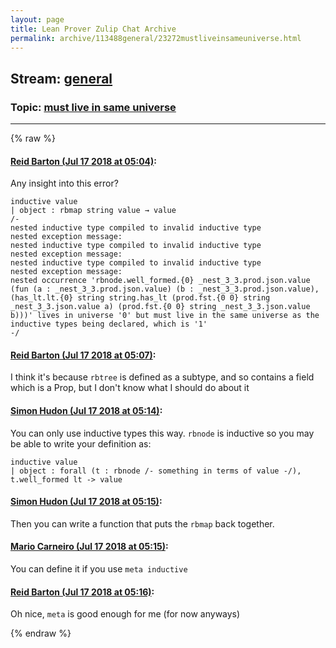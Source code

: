 ```yaml
---
layout: page
title: Lean Prover Zulip Chat Archive 
permalink: archive/113488general/23272mustliveinsameuniverse.html
---
```


## Stream: [general](index.html)
### Topic: [must live in same universe](23272mustliveinsameuniverse.html)

---


{% raw %}
#### [ Reid Barton (Jul 17 2018 at 05:04)](https://leanprover.zulipchat.com/#narrow/stream/113488-general/topic/must%20live%20in%20same%20universe/near/129790411):
Any insight into this error?
```lean
inductive value
| object : rbmap string value → value
/-
nested inductive type compiled to invalid inductive type
nested exception message:
nested inductive type compiled to invalid inductive type
nested exception message:
nested inductive type compiled to invalid inductive type
nested exception message:
nested occurrence 'rbnode.well_formed.{0} _nest_3_3.prod.json.value (fun (a : _nest_3_3.prod.json.value) (b : _nest_3_3.prod.json.value), (has_lt.lt.{0} string string.has_lt (prod.fst.{0 0} string _nest_3_3.json.value a) (prod.fst.{0 0} string _nest_3_3.json.value b)))' lives in universe '0' but must live in the same universe as the inductive types being declared, which is '1'
-/
```

#### [ Reid Barton (Jul 17 2018 at 05:07)](https://leanprover.zulipchat.com/#narrow/stream/113488-general/topic/must%20live%20in%20same%20universe/near/129790488):
I think it's because `rbtree` is defined as a subtype, and so contains a field which is a Prop, but I don't know what I should do about it

#### [ Simon Hudon (Jul 17 2018 at 05:14)](https://leanprover.zulipchat.com/#narrow/stream/113488-general/topic/must%20live%20in%20same%20universe/near/129790726):
You can only use inductive types this way. `rbnode` is inductive so you may be able to write your definition as:

```lean
inductive value
| object : forall (t : rbnode /- something in terms of value -/), t.well_formed lt -> value
```

#### [ Simon Hudon (Jul 17 2018 at 05:15)](https://leanprover.zulipchat.com/#narrow/stream/113488-general/topic/must%20live%20in%20same%20universe/near/129790735):
Then you can write a function that puts the `rbmap` back together.

#### [ Mario Carneiro (Jul 17 2018 at 05:15)](https://leanprover.zulipchat.com/#narrow/stream/113488-general/topic/must%20live%20in%20same%20universe/near/129790740):
You can define it if you use `meta inductive`

#### [ Reid Barton (Jul 17 2018 at 05:16)](https://leanprover.zulipchat.com/#narrow/stream/113488-general/topic/must%20live%20in%20same%20universe/near/129790781):
Oh nice, `meta` is good enough for me (for now anyways)


{% endraw %}
